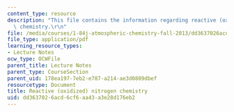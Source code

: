 ```yaml
---
content_type: resource
description: "This file contains the information regarding reactive (oxidized) nitrogen\
  \ chemistry.\r\n"
file: /media/courses/1-84j-atmospheric-chemistry-fall-2013/dd3637026acd6cf6aa43a3e28d176eb2_MIT1_84JF13_Lec13_nitrogen.pdf
file_type: application/pdf
learning_resource_types:
- Lecture Notes
ocw_type: OCWFile
parent_title: Lecture Notes
parent_type: CourseSection
parent_uid: 178ea197-7eb2-e787-a214-ae3d0809dbef
resourcetype: Document
title: Reactive (oxidized) nitrogen chemistry
uid: dd363702-6acd-6cf6-aa43-a3e28d176eb2
---
```

